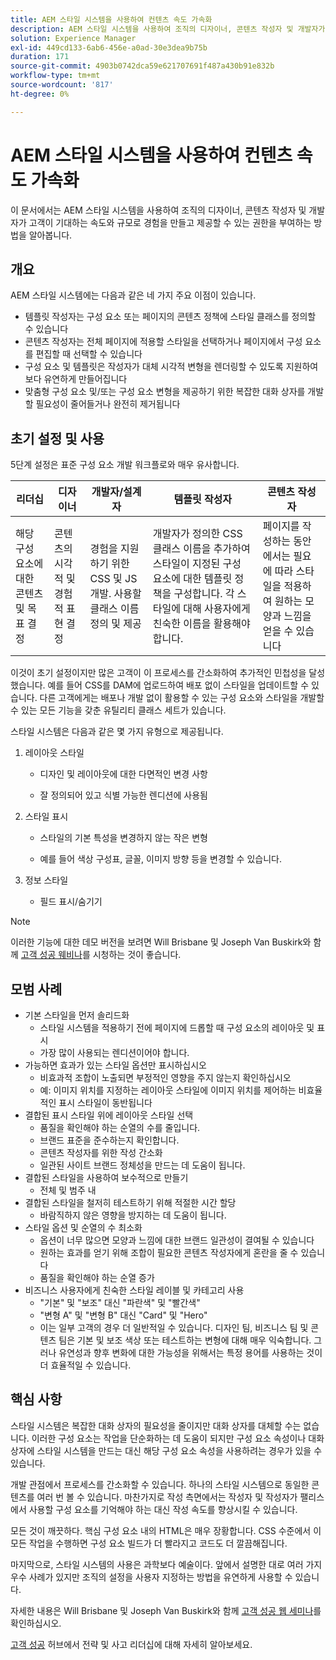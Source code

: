 ```yaml
---
title: AEM 스타일 시스템을 사용하여 컨텐츠 속도 가속화
description: AEM 스타일 시스템을 사용하여 조직의 디자이너, 콘텐츠 작성자 및 개발자가 고객이 기대하는 속도와 규모로 경험을 만들고 제공할 수 있는 권한을 부여하는 방법을 알아봅니다.
solution: Experience Manager
exl-id: 449cd133-6ab6-456e-a0ad-30e3dea9b75b
duration: 171
source-git-commit: 4903b0742dca59e621707691f487a430b91e832b
workflow-type: tm+mt
source-wordcount: '817'
ht-degree: 0%

---
```


# AEM 스타일 시스템을 사용하여 컨텐츠 속도 가속화

이 문서에서는 AEM 스타일 시스템을 사용하여 조직의 디자이너, 콘텐츠 작성자 및 개발자가 고객이 기대하는 속도와 규모로 경험을 만들고 제공할 수 있는 권한을 부여하는 방법을 알아봅니다.

## 개요

AEM 스타일 시스템에는 다음과 같은 네 가지 주요 이점이 있습니다.

* 템플릿 작성자는 구성 요소 또는 페이지의 콘텐츠 정책에 스타일 클래스를 정의할 수 있습니다
* 콘텐츠 작성자는 전체 페이지에 적용할 스타일을 선택하거나 페이지에서 구성 요소를 편집할 때 선택할 수 있습니다
* 구성 요소 및 템플릿은 작성자가 대체 시각적 변형을 렌더링할 수 있도록 지원하여 보다 유연하게 만들어집니다
* 맞춤형 구성 요소 및/또는 구성 요소 변형을 제공하기 위한 복잡한 대화 상자를 개발할 필요성이 줄어들거나 완전히 제거됩니다

## 초기 설정 및 사용

5단계 설정은 표준 구성 요소 개발 워크플로와 매우 유사합니다.

| **리더십** | **디자이너** | **개발자/설계자** | **템플릿 작성자** | **콘텐츠 작성자** |
| --- | --- | --- | --- | --- |
| 해당 구성 요소에 대한 콘텐츠 및 목표 결정 | 콘텐츠의 시각적 및 경험적 표현 결정 | 경험을 지원하기 위한 CSS 및 JS 개발. 사용할 클래스 이름 정의 및 제공 | 개발자가 정의한 CSS 클래스 이름을 추가하여 스타일이 지정된 구성 요소에 대한 템플릿 정책을 구성합니다. 각 스타일에 대해 사용자에게 친숙한 이름을 활용해야 합니다. | 페이지를 작성하는 동안 에서는 필요에 따라 스타일을 적용하여 원하는 모양과 느낌을 얻을 수 있습니다 |

이것이 초기 설정이지만 많은 고객이 이 프로세스를 간소화하여 추가적인 민첩성을 달성했습니다. 예를 들어 CSS를 DAM에 업로드하여 배포 없이 스타일을 업데이트할 수 있습니다. 다른 고객에게는 배포나 개발 없이 활용할 수 있는 구성 요소와 스타일을 개발할 수 있는 모든 기능을 갖춘 유틸리티 클래스 세트가 있습니다.

스타일 시스템은 다음과 같은 몇 가지 유형으로 제공됩니다.

1. 레이아웃 스타일

   * 디자인 및 레이아웃에 대한 다면적인 변경 사항

   * 잘 정의되어 있고 식별 가능한 렌디션에 사용됨

1. 스타일 표시
   * 스타일의 기본 특성을 변경하지 않는 작은 변형

   * 예를 들어 색상 구성표, 글꼴, 이미지 방향 등을 변경할 수 있습니다.

1. 정보 스타일

   * 필드 표시/숨기기

>[!NOTE]
>
>이러한 기능에 대한 데모 버전을 보려면 Will Brisbane 및 Joseph Van Buskirk와 함께 [고객 성공 웨비나](https://adobecustomersuccess.adobeconnect.com/pob610c9mffjmp4/)를 시청하는 것이 좋습니다.

## 모범 사례

* 기본 스타일을 먼저 솔리드화
   * 스타일 시스템을 적용하기 전에 페이지에 드롭할 때 구성 요소의 레이아웃 및 표시
   * 가장 많이 사용되는 렌디션이어야 합니다.
* 가능하면 효과가 있는 스타일 옵션만 표시하십시오
   * 비효과적 조합이 노출되면 부정적인 영향을 주지 않는지 확인하십시오
   * 예: 이미지 위치를 지정하는 레이아웃 스타일에 이미지 위치를 제어하는 비효율적인 표시 스타일이 동반됩니다
* 결합된 표시 스타일 위에 레이아웃 스타일 선택
   * 품질을 확인해야 하는 순열의 수를 줄입니다.
   * 브랜드 표준을 준수하는지 확인합니다.
   * 콘텐츠 작성자를 위한 작성 간소화
   * 일관된 사이트 브랜드 정체성을 만드는 데 도움이 됩니다.
* 결합된 스타일을 사용하여 보수적으로 만들기
   * 전체 및 범주 내
* 결합된 스타일을 철저히 테스트하기 위해 적절한 시간 할당
   * 바람직하지 않은 영향을 방지하는 데 도움이 됩니다.
* 스타일 옵션 및 순열의 수 최소화
   * 옵션이 너무 많으면 모양과 느낌에 대한 브랜드 일관성이 결여될 수 있습니다
   * 원하는 효과를 얻기 위해 조합이 필요한 콘텐츠 작성자에게 혼란을 줄 수 있습니다
   * 품질을 확인해야 하는 순열 증가
* 비즈니스 사용자에게 친숙한 스타일 레이블 및 카테고리 사용
   * &quot;기본&quot; 및 &quot;보조&quot; 대신 &quot;파란색&quot; 및 &quot;빨간색&quot;
   * &quot;변형 A&quot; 및 &quot;변형 B&quot; 대신 &quot;Card&quot; 및 &quot;Hero&quot;
   * 이는 일부 고객의 경우 더 일반적일 수 있습니다. 디자인 팀, 비즈니스 팀 및 콘텐츠 팀은 기본 및 보조 색상 또는 테스트하는 변형에 대해 매우 익숙합니다. 그러나 유연성과 향후 변화에 대한 가능성을 위해서는 특정 용어를 사용하는 것이 더 효율적일 수 있습니다.

## 핵심 사항

스타일 시스템은 복잡한 대화 상자의 필요성을 줄이지만 대화 상자를 대체할 수는 없습니다. 이러한 구성 요소는 작업을 단순화하는 데 도움이 되지만 구성 요소 속성이나 대화 상자에 스타일 시스템을 만드는 대신 해당 구성 요소 속성을 사용하려는 경우가 있을 수 있습니다.

개발 관점에서 프로세스를 간소화할 수 있습니다. 하나의 스타일 시스템으로 동일한 콘텐츠를 여러 번 볼 수 있습니다. 마찬가지로 작성 측면에서는 작성자 및 작성자가 팰리스에서 사용할 구성 요소를 기억해야 하는 대신 작성 속도를 향상시킬 수 있습니다.

모든 것이 깨끗하다. 핵심 구성 요소 내의 HTML은 매우 장황합니다. CSS 수준에서 이 모든 작업을 수행하면 구성 요소 빌드가 더 빨라지고 코드도 더 깔끔해집니다.

마지막으로, 스타일 시스템의 사용은 과학보다 예술이다. 앞에서 설명한 대로 여러 가지 우수 사례가 있지만 조직의 설정을 사용자 지정하는 방법을 유연하게 사용할 수 있습니다.

자세한 내용은 Will Brisbane 및 Joseph Van Buskirk와 함께 [고객 성공 웹 세미나](https://adobecustomersuccess.adobeconnect.com/pob610c9mffjmp4/)를 확인하십시오.

[고객 성공](https://experienceleague.adobe.com/docs/customer-success/customer-success/overview.html?lang=ko) 허브에서 전략 및 사고 리더십에 대해 자세히 알아보세요.
